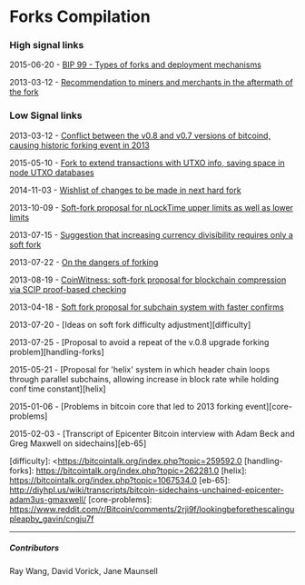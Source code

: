# Forks Compilation


### High signal links

2015-06-20 - [BIP 99 - Types of forks and deployment mechanisms][bip99]

2013-03-12 - [Recommendation to miners and merchants in the aftermath of the fork][0.7_fork_alert] 

### Low Signal links

2013-03-12 - [Conflict between the v0.8 and v0.7 versions of bitcoind, causing historic forking event in 2013][0.7_fork_event]

2015-05-10 - [Fork to extend transactions with UTXO info, saving space in node UTXO databases][UTXO-extend]

2014-11-03 - [Wishlist of changes to be made in next hard fork][hardfork-wishlist]

2013-10-09 - [Soft-fork proposal for nLockTime upper limits as well as lower limits][upper-nLockTime]

2013-07-15 - [Suggestion that increasing currency divisibility requires only a soft fork][soft-fork-div]

2013-07-22 - [On the dangers of forking][fork-danger]

2013-08-19 - [CoinWitness: soft-fork proposal for blockchain compression via SCIP proof-based checking][CoinWitness]

2013-04-18 - [Soft fork proposal for subchain system with faster confirms][subchain]

2013-07-20 - [Ideas on soft fork difficulty adjustment][difficulty]

2013-07-25 - [Proposal to avoid a repeat of the v.0.8 upgrade forking problem][handling-forks]

2015-05-21 - [Proposal for 'helix' system in which header chain loops through parallel subchains, allowing increase in block rate while holding conf time constant][helix]

2015-01-06 - [Problems in bitcoin core that led to 2013 forking event][core-problems]

2015-02-03 - [Transcript of Epicenter Bitcoin interview with Adam Beck and Greg Maxwell on sidechains][eb-65]


[//]: ##

   [0.7_fork_event]: <https://bitcoinmagazine.com/articles/bitcoin-network-shaken-by-blockchain-fork-1363144448>
   [0.7_fork_alert]: <https://bitcointalk.org/index.php?topic=152030.0>
   [bip99]: <https://github.com/jtimon/bips/blob/bip-forks/bip-0099.mediawiki>
   [UTXO-extend]: <https://bitcointalk.org/index.php?topic=1056866.0>
   [hardfork-wishlist]: <https://bitcointalk.org/index.php?topic=844944.0>
   [upper-nLockTime]: <https://bitcointalk.org/index.php?topic=308626.msg3309762#msg3309762>
   [soft-fork-div]: <https://bitcointalk.org/index.php?topic=256516.10>
   [fork-danger]: <https://bitcointalk.org/index.php?topic=260595.0>
   [CoinWitness]: <https://bitcointalk.org/index.php?topic=277389.0>
   [subchain]: <https://bitcointalk.org/index.php?topic=179598.0>
   [difficulty]: <https://bitcointalk.org/index.php?topic=259592.0
   [handling-forks]: <https://bitcointalk.org/index.php?topic=262281.0>
   [helix]: <https://bitcointalk.org/index.php?topic=1067534.0>
   [eb-65]: <http://diyhpl.us/wiki/transcripts/bitcoin-sidechains-unchained-epicenter-adam3us-gmaxwell/>
   [core-problems]: <https://www.reddit.com/r/Bitcoin/comments/2rji9f/lookingbeforethescalingupleapby_gavin/cngju7f>

---
   
##### Contributors

Ray Wang, David Vorick, Jane Maunsell










